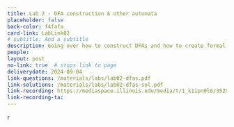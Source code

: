 ```yaml
---
title: Lab 2 - DFA construction & other automata
placeholder: false
back-color: f4fafa
card-link: LabLink02
# subtitle: And a subtitle
description: Going over how to construct DFAs and how to create formal definitions of other automata.
people:
layout: post
no-link: true  # stops link to page 
deliverydate: 2024-09-04
link-questions: /materials/labs/lab02-dfas.pdf
link-solutions: /materials/labs/lab02-dfas-sol.pdf
link-recording: https://mediaspace.illinois.edu/media/t/1_k1ipn0l6/352822542
link-recording-ta:
---
```








r


